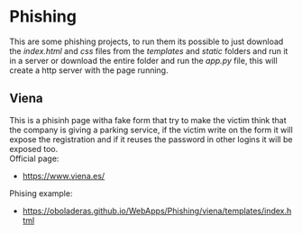 # Phishing
This are some phishing projects, to run them its possible to just download the *index.html* and *css* files from the *templates* and *static* folders and run it in a server or download the entire folder and run the *app.py* file, this will create a http server with the page running.

## Viena
This is a phisinh page witha fake form that try to make the victim think that the company is giving a parking service, if the victim write on the form it will expose the registration and if it reuses the password in other logins it will be exposed too. <br>
Official page:
- https://www.viena.es/

Phising example:
- https://oboladeras.github.io/WebApps/Phishing/viena/templates/index.html  

